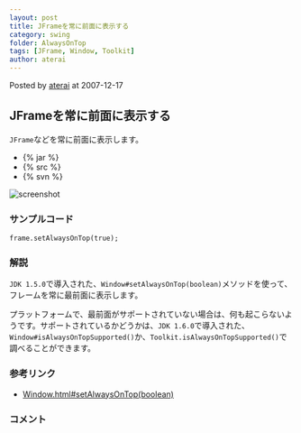 ```yaml
---
layout: post
title: JFrameを常に前面に表示する
category: swing
folder: AlwaysOnTop
tags: [JFrame, Window, Toolkit]
author: aterai
---
```


Posted by [aterai](http://terai.xrea.jp/aterai.html) at 2007-12-17

## JFrameを常に前面に表示する
`JFrame`などを常に前面に表示します。

- {% jar %}
- {% src %}
- {% svn %}

<!-- dummy comment line for breaking list -->

![screenshot](https://lh3.googleusercontent.com/_9Z4BYR88imo/TQTHh-ILwOI/AAAAAAAAARU/SYnOw7As81Y/s800/AlwaysOnTop.png)

### サンプルコード
<pre class="prettyprint"><code>frame.setAlwaysOnTop(true);
</code></pre>

### 解説
`JDK 1.5.0`で導入された、`Window#setAlwaysOnTop(boolean)`メソッドを使って、フレームを常に最前面に表示します。

プラットフォームで、最前面がサポートされていない場合は、何も起こらないようです。サポートされているかどうかは、`JDK 1.6.0`で導入された、`Window#isAlwaysOnTopSupported()`か、`Toolkit.isAlwaysOnTopSupported()`で調べることができます。

### 参考リンク
- [Window.html#setAlwaysOnTop(boolean)](http://docs.oracle.com/javase/jp/6/api/java/awt/Window.html#setAlwaysOnTop%28boolean%29)

<!-- dummy comment line for breaking list -->

### コメント
